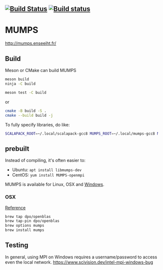 [![Build Status](https://travis-ci.org/scivision/mumps.svg?branch=master)](https://travis-ci.org/scivision/mumps)
[![Build status](https://ci.appveyor.com/api/projects/status/dyonair98wk9u5gv?svg=true)](https://ci.appveyor.com/project/scivision/mumps)
---

# MUMPS

http://mumps.enseeiht.fr/

## Build

Meson or CMake can build MUMPS

```sh
meson build
ninja -C build

meson test -C build
```

or

```sh
cmake -B build -S .
cmake --build build -j
```

To fully specify libraries, do like:
```sh
SCALAPACK_ROOT=~/.local/scalapack-gcc8 MUMPS_ROOT=~/.local/mumps-gcc8 MPI_ROOT=~/.local/openmpi-3.1.3-gcc8/ LAPACK_ROOT=~/.local/lapack-gcc8 FC=gfortran-8  cmake ..
```

## prebuilt

Instead of compiling, it's often easier to:

* Ubuntu: `apt install libmumps-dev`
* CentOS: `yum install MUMPS-openmpi`

MUMPS is available for Linux, OSX and
[Windows](http://mumps.enseeiht.fr/index.php?page=links).


### OSX

[Reference](http://mumps.enseeiht.fr/index.php?page=links)

```sh
brew tap dpo/openblas
brew tap-pin dpo/openblas
brew options mumps
brew install mumps
```

## Testing

In general, using MPI on Windows requires a username/password to access even the local network.
https://www.scivision.dev/intel-mpi-windows-bug
